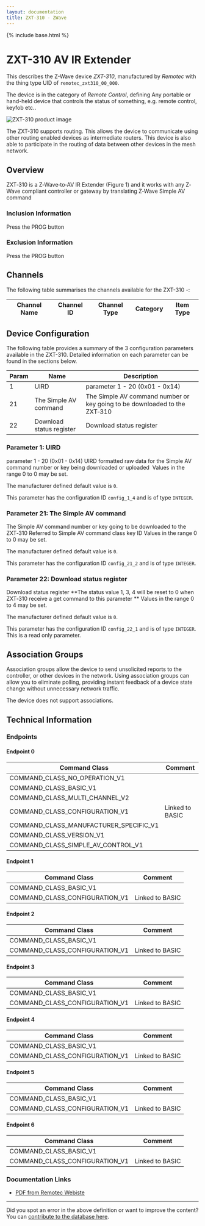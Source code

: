 ```yaml
---
layout: documentation
title: ZXT-310 - ZWave
---
```


{% include base.html %}

# ZXT-310 AV IR Extender
This describes the Z-Wave device *ZXT-310*, manufactured by *Remotec* with the thing type UID of ```remotec_zxt310_00_000```.

The device is in the category of *Remote Control*, defining Any portable or hand-held device that controls the status of something, e.g. remote control, keyfob etc..

![ZXT-310 product image](https://opensmarthouse.org/zwavedatabase/876/image/)


The ZXT-310 supports routing. This allows the device to communicate using other routing enabled devices as intermediate routers.  This device is also able to participate in the routing of data between other devices in the mesh network.

## Overview

ZXT‐310 is a Z‐Wave‐to‐AV IR Extender (Figure 1) and it works with any Z‐Wave compliant controller or gateway by translating Z‐Wave Simple AV command 

### Inclusion Information

Press the PROG button

### Exclusion Information

Press the PROG button

## Channels

The following table summarises the channels available for the ZXT-310 -:

| Channel Name | Channel ID | Channel Type | Category | Item Type |
|--------------|------------|--------------|----------|-----------|



## Device Configuration

The following table provides a summary of the 3 configuration parameters available in the ZXT-310.
Detailed information on each parameter can be found in the sections below.

| Param | Name  | Description |
|-------|-------|-------------|
| 1 | UIRD | parameter 1 - 20 (0x01 - 0x14) |
| 21 | The Simple AV command | The Simple AV command number or key going to be downloaded to the ZXT‐310 |
| 22 | Download status register | Download status register |

### Parameter 1: UIRD

parameter 1 - 20 (0x01 - 0x14)
UIRD formatted raw data for the Simple AV command number or key being downloaded or uploaded 
Values in the range 0 to 0 may be set.

The manufacturer defined default value is ```0```.

This parameter has the configuration ID ```config_1_4``` and is of type ```INTEGER```.


### Parameter 21: The Simple AV command

The Simple AV command number or key going to be downloaded to the ZXT‐310
Referred to Simple AV command class key ID
Values in the range 0 to 0 may be set.

The manufacturer defined default value is ```0```.

This parameter has the configuration ID ```config_21_2``` and is of type ```INTEGER```.


### Parameter 22: Download status register

Download status register
**The status value 1, 3, 4 will be reset to 0 when ZXT‐310 receive a get command to this parameter **
Values in the range 0 to 4 may be set.

The manufacturer defined default value is ```0```.

This parameter has the configuration ID ```config_22_1``` and is of type ```INTEGER```.
This is a read only parameter.


## Association Groups

Association groups allow the device to send unsolicited reports to the controller, or other devices in the network. Using association groups can allow you to eliminate polling, providing instant feedback of a device state change without unnecessary network traffic.

The device does not support associations.
## Technical Information

### Endpoints

#### Endpoint 0

| Command Class | Comment |
|---------------|---------|
| COMMAND_CLASS_NO_OPERATION_V1| |
| COMMAND_CLASS_BASIC_V1| |
| COMMAND_CLASS_MULTI_CHANNEL_V2| |
| COMMAND_CLASS_CONFIGURATION_V1| Linked to BASIC|
| COMMAND_CLASS_MANUFACTURER_SPECIFIC_V1| |
| COMMAND_CLASS_VERSION_V1| |
| COMMAND_CLASS_SIMPLE_AV_CONTROL_V1| |
#### Endpoint 1

| Command Class | Comment |
|---------------|---------|
| COMMAND_CLASS_BASIC_V1| |
| COMMAND_CLASS_CONFIGURATION_V1| Linked to BASIC|
#### Endpoint 2

| Command Class | Comment |
|---------------|---------|
| COMMAND_CLASS_BASIC_V1| |
| COMMAND_CLASS_CONFIGURATION_V1| Linked to BASIC|
#### Endpoint 3

| Command Class | Comment |
|---------------|---------|
| COMMAND_CLASS_BASIC_V1| |
| COMMAND_CLASS_CONFIGURATION_V1| Linked to BASIC|
#### Endpoint 4

| Command Class | Comment |
|---------------|---------|
| COMMAND_CLASS_BASIC_V1| |
| COMMAND_CLASS_CONFIGURATION_V1| Linked to BASIC|
#### Endpoint 5

| Command Class | Comment |
|---------------|---------|
| COMMAND_CLASS_BASIC_V1| |
| COMMAND_CLASS_CONFIGURATION_V1| Linked to BASIC|
#### Endpoint 6

| Command Class | Comment |
|---------------|---------|
| COMMAND_CLASS_BASIC_V1| |
| COMMAND_CLASS_CONFIGURATION_V1| Linked to BASIC|

### Documentation Links

* [PDF from Remotec Webiste](https://opensmarthouse.org/zwavedatabase/876/reference/F-BW8371xx-ZXT-310xx-User-Manual-V1-2G-and-I-20141006-3.pdf)

---

Did you spot an error in the above definition or want to improve the content?
You can [contribute to the database here](https://opensmarthouse.org/zwavedatabase/876).
